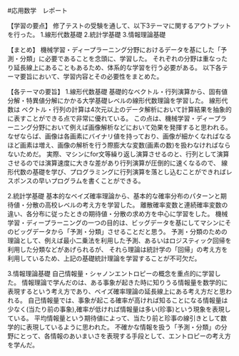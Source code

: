#応用数学　レポート

【学習の要点】
修了テストの受験を通して、以下3テーマに関するアウトプットを行った。
1.線形代数基礎
2.統計学基礎
3.情報理論基礎

【まとめ】
機械学習・ディープラーニング分野におけるデータを基にした「予測・分類」に必要であることを念頭に、学習した。
それぞれの分野は重なったり延長線上にあることもあるため、体系的な学習を行う必要がある。
以下各テーマ要旨において、学習内容とその必要性をまとめた。

【各テーマの要旨】
1.線形代数基礎
基礎的なベクトル・行列演算から、固有値分解・特異値分解にかかる大学基礎レベルの線形代数理論を学習した。
線形代数は
ベクトル・行列の計算は4次元以上のデータ解析において計算結果を抽象的に表すことができる点で非常に優れている。
この点は、機械学習・ディープラーニング分野において例えば画像解析などにおいて効果を発揮すると思われる。
なぜならば、画像は各画素にバイナリ値を持っており、画像が細かくなればなるほど画素は増え、画像の解析を行う際膨大な変数(画素の数)を扱わなければならないためだ。
実際、マシンにfor文等繰り返し演算させるのと、行列として演算させるのでは演算速度に大きな差があり行列演算が圧倒的に速くなるので、
線形代数の基礎を学び、プログラミングに行列演算を落とし込むことができればレスポンスの早いプログラムを書くことができる。

2.統計学基礎
基本的なベイズ確率理論から、基本的な確率分布のパターンと期待値・分散の高校レベルの考え方を学習した。
離散確率変数と連続確率変数の違い、各分布に従ったときの期待値・分散の求め方を中心に学習をした。
機械学習・ディープラーニングの一つの目的は、ビッグデータを基にしてマシンにそのビッグデータから「予測・分類」させることだと思う。
予測・分類のための理論として、例えば最小二乗法を利用した予測、あるいはロジスティック回帰を利用した分類などがあげられるが、
それら理論は統計学の「回帰」の考え方を利用しているため、上記の基礎統計理論を学習することが不可欠だ。

3.情報理論基礎
自己情報量・シャノンエントロピーの概念を重点的に学習した。
情報理論で学んだのは、ある事象が起きた時に知りうる情報量を数学的に表現するという考え方であり、ベイズ確率理論の延長線上にある考え方だと思われる。
自己情報量では、事象が起こる確率が高ければ知ることになる情報量は少なく(当たり前の事象),確率が低ければ情報量は多い(珍事)という現象を表現している。
平均情報量という期待値によって、当たり前と珍事の線引きとして数学的に表現しているように思われた。
不確かな情報を扱う「予測・分類」の分野にとって、各情報のあいまいさを表現する手段として、エントロピーの考え方を学んだ。
